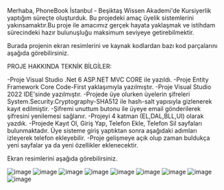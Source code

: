 Merhaba, PhoneBook İstanbul - Beşiktaş Wissen Akademi'de Kursiyerlik yaptığım süreçte oluşturduk. Bu projedeki amaç üyelik sistemlerini yakınsamaktır.Bu proje ile amacımız gerçek hayata yaklaşmak ve istihdam sürecindeki hazır bulunuşluğu maksimum seviyeye getirebilmektir.

Burada projenin ekran resimlerini ve kaynak kodlardan bazı kod parçalarını aşağıda görebilirsiniz.

PROJE HAKKINDA TEKNİK BİLGİLER:

-Proje Visual Studio .Net 6 ASP.NET MVC CORE ile yazıldı.
-Proje Entity Framework Core Code-First yaklaşımıyla yazılmıştır.
-Proje Visual Studio 2022 IDE'sinde yazılmıştır.
-Projede üye olurken üyelerin şifreleri System.Security.Cryptography-SHA512 ile hash-salt yapısıyla gizlenerek kayıt edilmiştir.
-Şifremi unuttum butonu ile üyeye email gönderilerek şifresini yenilemesi sağlanır.
-Projeyi 4 katman (EL,DAL,BLL,UI) olarak yazdık.
-Projede Kayıt Ol, Giriş Yap, Telefon Ekle, Telefon Sil sayfaları bulunmaktadır. Üye sisteme giriş yaptıktan sonra aşağıdaki adımları izleyerek telefon ekleyebilir.
-Proje gelişmeye açık olup zaman buldukça yeni sayfalar ya da yeni özellikler eklenecektir.

Ekran resimlerini aşağıda görebilirsiniz.


![image](https://user-images.githubusercontent.com/120460194/221944537-62572403-8a0c-44d3-9f0c-b2508807b312.png)
![image](https://user-images.githubusercontent.com/120460194/221863849-d16ce154-7045-4791-a4a3-b5e8d0ca39b6.png)
![image](https://user-images.githubusercontent.com/120460194/221949603-c14e1217-9b19-4fd2-bf7d-7b2e21462cdc.png)
![image](https://user-images.githubusercontent.com/120460194/221868208-00c27312-d90c-4be9-bc64-3a1a4ea1dfd9.png)
![image](https://user-images.githubusercontent.com/120460194/221867850-c3710199-4811-482e-9d50-2986abf408c7.png)
![image](https://user-images.githubusercontent.com/120460194/221868844-b2b5e6b7-8caa-41c4-8d2d-591b6be09059.png)
![image](https://user-images.githubusercontent.com/120460194/221949821-1a49f7b2-4dbc-42ac-9d00-54a4e66febf1.png)
![image](https://user-images.githubusercontent.com/120460194/221950190-323f0d29-2037-4b10-8933-c73d00fe008a.png)
![image](https://user-images.githubusercontent.com/120460194/221955816-b5e9eaa3-9a6f-4587-9e11-2ac68965ce5e.png)


























